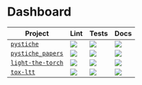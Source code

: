 # Dashboard

| Project | Lint | Tests | Docs |
| ------- | ---- | ----- | ---- |
| [`pystiche`](https://github.com/pmeier/pystiche) | [![](https://github.com/pmeier/pystiche/workflows/lint/badge.svg)](https://github.com/pmeier/pystiche/actions?query=workflow%3Alint+branch%3Amaster) | [![](https://github.com/pmeier/pystiche/workflows/tests/badge.svg)](https://github.com/pmeier/pystiche/actions?query=workflow%3Atests+branch%3Amaster) | [![](https://github.com/pmeier/pystiche/workflows/docs/badge.svg)](https://github.com/pmeier/pystiche/actions?query=workflow%3Adocs+branch%3Amaster)
| [`pystiche_papers`](https://github.com/pmeier/pystiche_papers) | [![](https://github.com/pmeier/pystiche_papers/workflows/lint/badge.svg)](https://github.com/pmeier/pystiche_papers/actions?query=workflow%3Alint+branch%3Amaster) | [![](https://github.com/pmeier/pystiche_papers/workflows/tests/badge.svg)](https://github.com/pmeier/pystiche_papers/actions?query=workflow%3Atests+branch%3Amaster) | [![](https://github.com/pmeier/pystiche_papers/workflows/docs/badge.svg)](https://github.com/pmeier/pystiche_papers/actions?query=workflow%3Adocs+branch%3Amaster)
| [`light-the-torch`](https://github.com/pmeier/light-the-torch) | [![](https://github.com/pmeier/light-the-torch/workflows/lint/badge.svg)](https://github.com/pmeier/light-the-torch/actions?query=workflow%3Alint+branch%3Amaster) | [![](https://github.com/pmeier/light-the-torch/workflows/tests/badge.svg)](https://github.com/pmeier/light-the-torch/actions?query=workflow%3Atests+branch%3Amaster) | [![](https://github.com/pmeier/light-the-torch/workflows/docs/badge.svg)](https://github.com/pmeier/light-the-torch/actions?query=workflow%3Adocs+branch%3Amaster)
| [`tox-ltt`](https://github.com/pmeier/tox-ltt) | [![](https://github.com/pmeier/tox-ltt/workflows/lint/badge.svg)](https://github.com/pmeier/tox-ltt/actions?query=workflow%3Alint+branch%3Amaster) | [![](https://github.com/pmeier/tox-ltt/workflows/tests/badge.svg)](https://github.com/pmeier/tox-ltt/actions?query=workflow%3Atests+branch%3Amaster) | [![](https://github.com/pmeier/tox-ltt/workflows/docs/badge.svg)](https://github.com/pmeier/tox-ltt/actions?query=workflow%3Adocs+branch%3Amaster)
